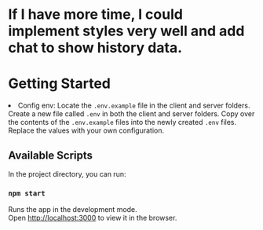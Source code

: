 # If I have more time, I could implement styles very well and add chat to show history data.

# Getting Started
<li>Config env: Locate the <code>.env.example</code> file in the client and server folders.
Create a new file called <code>.env</code> in both the client and server folders.
Copy over the contents of the <code>.env.example</code> files into the newly created <code>.env</code> files.
Replace the values with your own configuration.</li>

## Available Scripts

In the project directory, you can run:

### `npm start`

Runs the app in the development mode.\
Open [http://localhost:3000](http://localhost:3000) to view it in the browser.
